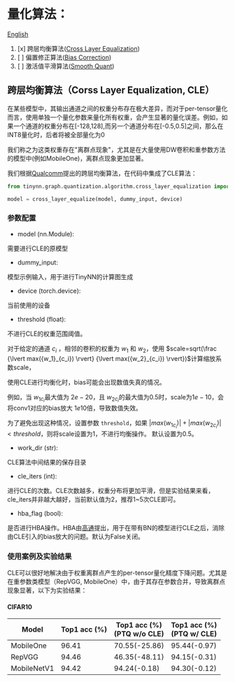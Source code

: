 # 量化算法：
[English](algorithm.md)
1. [x] 跨层均衡算法([Cross Layer Equalization](https://arxiv.org/abs/1906.04721))
2. [ ] 偏置修正算法([Bias Correction](https://arxiv.org/abs/1906.04721))
3. [ ] 激活值平滑算法([Smooth Quant](https://arxiv.org/abs/2211.10438))

## 跨层均衡算法（Corss Layer Equalization, CLE）

在某些模型中，其输出通道之间的权重分布存在极大差异，而对于per-tensor量化而言，使用单独一个量化参数来量化所有权重，会产生显著的量化误差。例如，如果一个通道的权重分布在[-128,128],而另一个通道分布在[-0.5,0.5]之间，那么在INT8量化时，后者将被全部量化为0

我们称之为这类权重存在"离群点现象"，尤其是在大量使用DW卷积和重参数方法的模型中(例如MobileOne)，离群点现象更加显著。

我们根据[Qualcomm](https://arxiv.org/abs/1906.04721)提出的跨层均衡算法，在代码中集成了CLE算法：
```python
from tinynn.graph.quantization.algorithm.cross_layer_equalization import cross_layer_equalize

model = cross_layer_equalize(model, dummy_input, device)
```

### 参数配置
* model (nn.Module):

需要进行CLE的原模型
* dummy_input:

模型示例输入，用于进行TinyNN的计算图生成
* device (torch.device):

当前使用的设备
* threshold (float):

不进行CLE的权重范围阈值。

对于给定的通道 $c_i$ ，相邻的卷积的权重为 $w_1$ 和 $w_2$，使用 $scale=sqrt(\frac {\lvert max({w_1}_{c_i}) \rvert} {\lvert max({w_2}_{c_i}) \rvert})$计算缩放系数scale，

使用CLE进行均衡化时，bias可能会出现数值失真的情况。

例如，当 ${w_1}_{c_i}$最大值为 $2e-20$，且 ${w_2}_{c_i}$的最大值为$0.5$时，scale为$1e-10$，会将conv1对应的bias放大 $1e10$倍，导致数值失效。

为了避免出现这种情况，设置参数 `threshold`，如果 $\lvert max({w_1}_{c_i}) \rvert + \lvert max({w_2}_{c_i}) \rvert < threshold$，则将scale设置为1，不进行均衡操作。
默认设置为0.5。
* work_dir (str):

CLE算法中间结果的保存目录
* cle_iters  (int):

进行CLE的次数。CLE次数越多，权重分布将更加平滑，但是实验结果来看，cle_iters并非越大越好，当前默认值为2，推荐1~5次CLE即可。
* hba_flag (bool):

是否进行HBA操作。HBA由[高通](https://arxiv.org/abs/1906.04721)提出，用于在带有BN的模型进行CLE之后，消除由CLE引入的bias放大的问题。默认为False关闭。

### 使用案例及实验结果
CLE可以很好地解决由于权重离群点产生的per-tensor量化精度下降问题。尤其是在重参数类模型（RepVGG, MobileOne）中，由于其存在参数合并，导致离群点现象显著，以下为实验结果：
#### CIFAR10

| Model       | Top1 acc (%) | Top1 acc (%)<br/>(PTQ w/o CLE) | Top1 acc (%)<br/>(PTQ w/ CLE) |
|-------------|--------------|--------------------------------|-------------------------------|
| MobileOne   | 96.41        | 70.55(-25.86)                  | 95.44(-0.97)                  |
| RepVGG      | 94.46        | 46.35(-48.11)                  | 94.15(-0.31)                  |
| MobileNetV1 | 94.42        | 94.24(-0.18)                   | 94.30(-0.12)                  |
